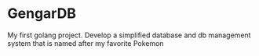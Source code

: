 # GengarDB
My first golang project. Develop a simplified database and db management system that is named after my favorite Pokemon

